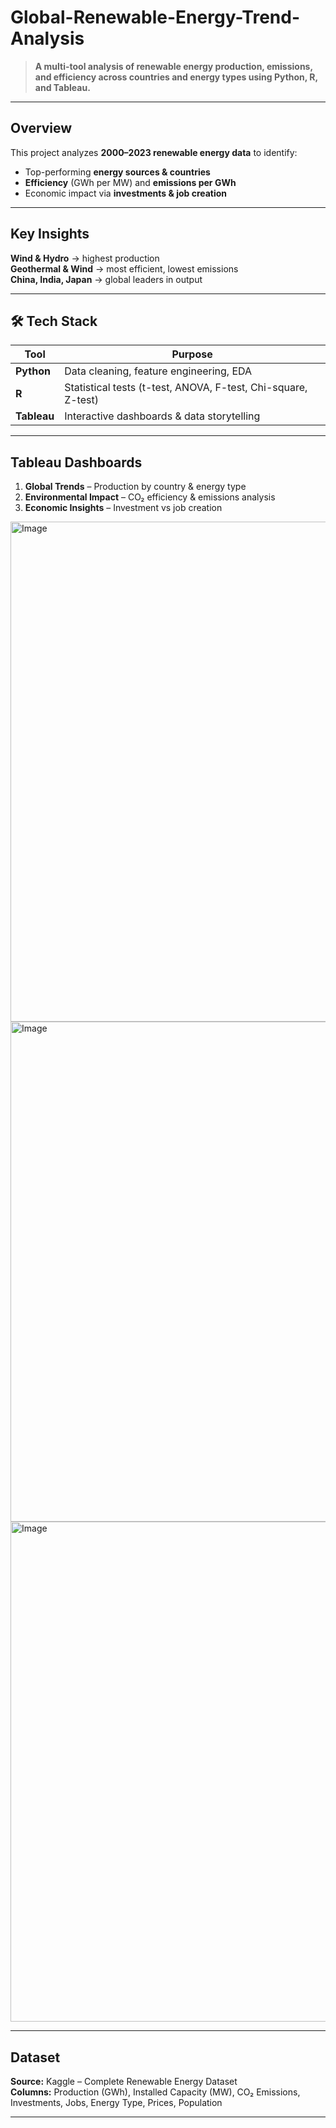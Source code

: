 # Global-Renewable-Energy-Trend-Analysis
 
> **A multi-tool analysis of renewable energy production, emissions, and efficiency across countries and energy types using Python, R, and Tableau.**  

---

##  Overview  
This project analyzes **2000–2023 renewable energy data** to identify:  
- Top-performing **energy sources & countries**  
- **Efficiency** (GWh per MW) and **emissions per GWh**  
- Economic impact via **investments & job creation**  

---

##  Key Insights  
 **Wind & Hydro** → highest production  
 **Geothermal & Wind** → most efficient, lowest emissions  
 **China, India, Japan** → global leaders in output  

---

## 🛠 Tech Stack  
| Tool        | Purpose |
|-------------|---------|
| **Python**  | Data cleaning, feature engineering, EDA |
| **R**       | Statistical tests (t-test, ANOVA, F-test, Chi-square, Z-test) |
| **Tableau** | Interactive dashboards & data storytelling |

---

##  Tableau Dashboards  
1.  **Global Trends** – Production by country & energy type  
2.  **Environmental Impact** – CO₂ efficiency & emissions analysis  
3.  **Economic Insights** – Investment vs job creation
<img width="1000" height="800" alt="Image" src="https://github.com/user-attachments/assets/2a5ec09f-95c0-4ecf-b40b-8aa72537c2a7" />
<img width="1000" height="800" alt="Image" src="https://github.com/user-attachments/assets/2b0bcc24-873a-42dd-b70f-0dd3272d78df" />
<img width="1000" height="800" alt="Image" src="https://github.com/user-attachments/assets/1970b192-ac3e-4c2a-a92e-40e031dcab67" />

---

##  Dataset  
**Source:** Kaggle – Complete Renewable Energy Dataset  
**Columns:** Production (GWh), Installed Capacity (MW), CO₂ Emissions, Investments, Jobs, Energy Type, Prices, Population  

---
